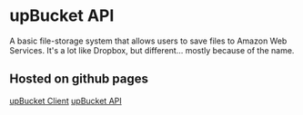 # upBucket API

A basic file-storage system that allows users to save files to Amazon Web
Services. It's a lot like Dropbox, but different... mostly because of the
name.

## Hosted on github pages

  [upBucket Client](http://apalmer0.github.io/upbucket-client/index.html)
  [upBucket API](https://pacific-chamber-64011.herokuapp.com)
  
